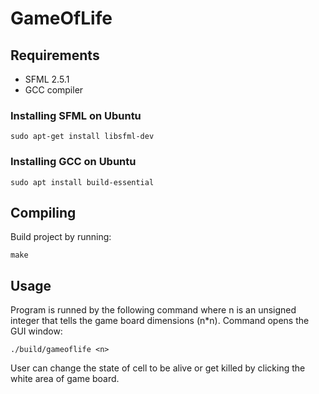 # GameOfLife

## Requirements

- SFML 2.5.1
- GCC compiler

### Installing SFML on Ubuntu

`sudo apt-get install libsfml-dev`

### Installing GCC on Ubuntu

`sudo apt install build-essential`

## Compiling

Build project by running:

`make`


## Usage

Program is runned by the following command where n is an unsigned integer that tells the game board dimensions (n*n). Command opens the GUI window:

`./build/gameoflife <n>`

User can change the state of cell to be alive or get killed by clicking the white area of game board.

